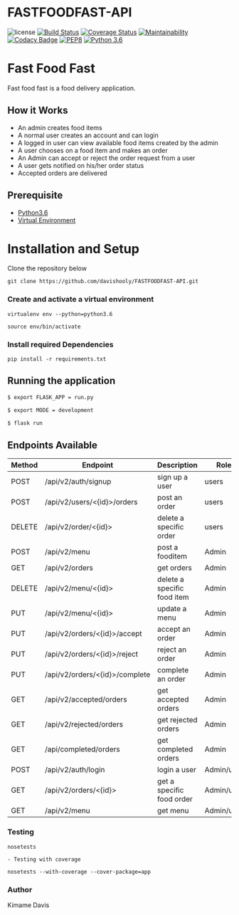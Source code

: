 # FASTFOODFAST-API
![license](https://img.shields.io/github/license/mashape/apistatus.svg)
[![Build Status](https://travis-ci.org/davishooly/FASTFOODFAST-API.svg?branch=develop)](https://travis-ci.org/davishooly/FASTFOODFAST-API)
[![Coverage Status](https://coveralls.io/repos/github/davishooly/FASTFOODFAST-API/badge.svg?branch=develop)](https://coveralls.io/github/davishooly/FASTFOODFAST-API?branch=develop)
[![Maintainability](https://api.codeclimate.com/v1/badges/a236552c6eda78af4c69/maintainability)](https://codeclimate.com/github/davishooly/FASTFOODFAST-API/maintainability)
[![Codacy Badge](https://api.codacy.com/project/badge/Grade/9808cd8c1dfd4695a43de932c7af6e45)](https://www.codacy.com/app/davishooly/FASTFOODFAST-API?utm_source=github.com&amp;utm_medium=referral&amp;utm_content=davishooly/FASTFOODFAST-API&amp;utm_campaign=Badge_Grade)
[![PEP8](https://img.shields.io/badge/code%20style-pep8-orange.svg)](https://www.python.org/dev/peps/pep-0008/)
[![Python 3.6](https://img.shields.io/badge/python-3.6-blue.svg)](https://www.python.org/downloads/release/python-360/)


# Fast Food Fast

Fast food fast is a food delivery application.

## How it Works

- An admin creates food items
- A normal user creates an account and can login
- A logged in user can view available food items created by the admin
- A user chooses on a food item and makes an order
- An Admin can accept or reject the order request from a user
- A user gets notified on his/her order status
- Accepted orders are delivered

## Prerequisite

- [Python3.6](https://www.python.org/downloads/release/python-365/)
- [Virtual Environment](https://virtualenv.pypa.io/en/stable/installation/)

# Installation and Setup

Clone the repository below

```
git clone https://github.com/davishooly/FASTFOODFAST-API.git
```

### Create and activate a virtual environment

    virtualenv env --python=python3.6

    source env/bin/activate

### Install required Dependencies

    pip install -r requirements.txt

## Running the application

```bash
$ export FLASK_APP = run.py

$ export MODE = development

$ flask run
```

## Endpoints Available

| Method | Endpoint                        | Description                           | Roles         |
| ------ | ------------------------------- | ------------------------------------- | ------------  |
| POST   | /api/v2/auth/signup             | sign up a user                        | users         |
| POST   | /api/v2/users/<{id}>/orders     | post an order                         | users         |
| DELETE | /api/v2/order/<{id}>            | delete a specific order               | users         |
| POST   | /api/v2/menu                    | post a fooditem                       | Admin         |
| GET    | /api/v2/orders                  | get orders                            | Admin         |
| DELETE | /api/v2/menu/<{id}>             | delete a specific food item           | Admin         |
| PUT    | /api/v2/menu/<{id}>             | update a menu                         | Admin         |
| PUT    | /api/v2/orders/<{id}>/accept    | accept an order                       | Admin         |
| PUT    | /api/v2/orders/<{id}>/reject    | reject an order                       | Admin         |
| PUT    | /api/v2/orders/<{id}>/complete  | complete an order                     | Admin         |
| GET    | /api/v2/accepted/orders         | get accepted orders                   | Admin         |
| GET    | /api/v2/rejected/orders         | get rejected orders                   | Admin         |
| GET    | /api/completed/orders           | get completed orders                  | Admin         |
| POST   | /api/v2/auth/login              | login a user                          | Admin/users   |
| GET    | /api/v2/orders/<{id}>           | get a specific food order             | Admin/users   |
| GET    | /api/v2/menu                    | get menu                              | Admin/users   |

### Testing

    nosetests

    - Testing with coverage

    nosetests --with-coverage --cover-package=app

### Author

Kimame Davis